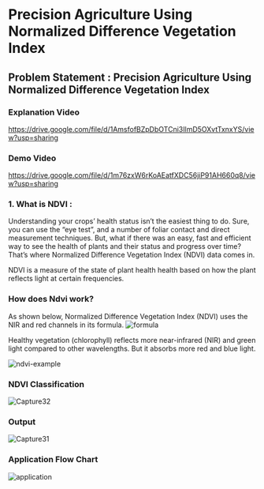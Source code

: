 # Precision Agriculture Using Normalized Difference Vegetation Index

## Problem Statement : Precision Agriculture Using Normalized Difference Vegetation Index

### Explanation Video
https://drive.google.com/file/d/1AmsfofBZpDbOTCni3IlmD5OXvtTxnxYS/view?usp=sharing

### Demo Video
https://drive.google.com/file/d/1m76zxW6rKoAEatfXDC56jiP91AH660q8/view?usp=sharing

### 1. What is NDVI : 
Understanding your crops’ health status isn’t the easiest thing to do. Sure, you can use the “eye test”, and a number of foliar contact and direct measurement techniques. But, what if there was an easy, fast and efficient way to see the health of plants and their status and progress over time? That’s where Normalized Difference Vegetation Index (NDVI) data comes in.

NDVI is a measure of the state of plant health health based on how the plant reflects light at certain frequencies.  

### How does Ndvi work?
As shown below, Normalized Difference Vegetation Index (NDVI) uses the NIR and red channels in its formula. 
![formula](https://user-images.githubusercontent.com/62014238/99877214-94afee00-2c22-11eb-9ad3-2e3000a985e7.png)

Healthy vegetation (chlorophyll) reflects more near-infrared (NIR) and green light compared to other wavelengths. But it absorbs more red and blue light.

![ndvi-example](https://user-images.githubusercontent.com/62014238/99877219-9bd6fc00-2c22-11eb-9aa7-1b1a1c51c8ad.jpg)

### NDVI Classification
![Capture32](https://user-images.githubusercontent.com/62014238/99877232-ae513580-2c22-11eb-9eb8-8a38e4042062.PNG)

### Output
![Capture31](https://user-images.githubusercontent.com/62014238/99877240-b6a97080-2c22-11eb-999f-0fd4bb5ec9fd.PNG)

### Application Flow Chart
![application](https://user-images.githubusercontent.com/62014238/99877509-b4e0ac80-2c24-11eb-9420-dad6d8a09c4e.png)


